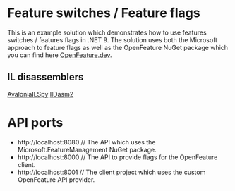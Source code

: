 # Feature switches / Feature flags

This is an example solution which demonstrates how to use features switches / features flags in .NET 9. The solution uses both the Microsoft approach to feature flags as well as the OpenFeature NuGet package which you can find here [OpenFeature.dev](https://openfeature.dev).

## IL disassemblers

[AvaloniaILSpy](https://github.com/icsharpcode/AvaloniaILSpy/releases)
[IlDasm2](https://github.com/lextudio/dotnet-ildasm2)

# API ports

- http://localhost:8080 // The API which uses the Microsoft.FeatureManagement NuGet package.
- http://localhost:8000 // The API to provide flags for the OpenFeature client.
- http://localhost:8001 // The client project which uses the custom OpenFeature API provider.

